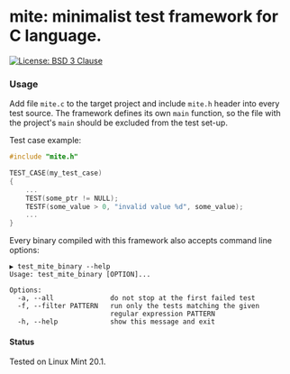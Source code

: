 # mite: minimalist test framework for C language.

[![License: BSD 3 Clause](https://img.shields.io/badge/License-BSD_3--Clause-yellow.svg)](https://opensource.org/licenses/BSD-3-Clause)

### Usage

Add file `mite.c` to the target project and include `mite.h` header into every test source.
The framework defines its own `main` function, so the file with the project's `main` should
be excluded from the test set-up.

Test case example:
```C
#include "mite.h"

TEST_CASE(my_test_case)
{
	...
	TEST(some_ptr != NULL);
	TESTF(some_value > 0, "invalid value %d", some_value);
	...
}
```

Every binary compiled with this framework also accepts command line options:
```
▶ test_mite_binary --help
Usage: test_mite_binary [OPTION]...

Options:
  -a, --all              do not stop at the first failed test
  -f, --filter PATTERN   run only the tests matching the given
                         regular expression PATTERN
  -h, --help             show this message and exit
```

#### Status
Tested on Linux Mint 20.1.
